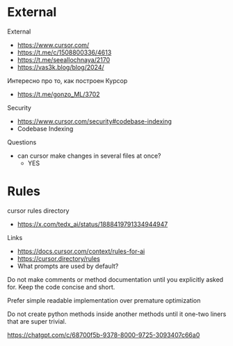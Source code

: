 
# External

External
- https://www.cursor.com/
- https://t.me/c/1508800336/4613
- https://t.me/seeallochnaya/2170
- https://vas3k.blog/blog/2024/


Интересно про то, как построен Курсор
- https://t.me/gonzo_ML/3702

Security
- https://www.cursor.com/security#codebase-indexing
- Codebase Indexing

Questions
- can cursor make changes in several files at once?
	- YES


# Rules

cursor rules directory
- https://x.com/tedx_ai/status/1888419791334944947

Links
- https://docs.cursor.com/context/rules-for-ai
- https://cursor.directory/rules
- What prompts are used by default?


Do not make comments or method documentation until you explicitly asked for.
Keep the code concise and short.

Prefer simple readable implementation over premature optimization

Do not create python methods inside another methods until it one-two liners that are super trivial.

https://chatgpt.com/c/68700f5b-9378-8000-9725-3093407c66a0